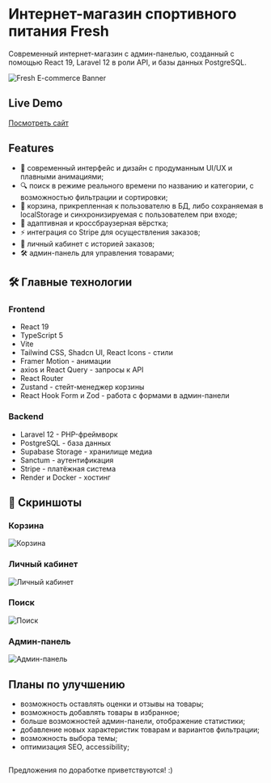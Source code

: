 # Интернет-магазин спортивного питания Fresh

Современный интернет-магазин с админ-панелью, созданный с помощью React 19, Laravel 12 в роли API, и базы данных PostgreSQL.

![Fresh E-commerce Banner](https://myhccconvbpymriamzny.supabase.co/storage/v1/object/public/fresh/screenshots/h1.webp)

## Live Demo

[Посмотреть сайт](https://fresh-ecommerce-front.vercel.app)

## Features

- 🎨 современный интерфейс и дизайн с продуманным UI/UX и плавными анимациями;
- 🔍 поиск в режиме реального времени по названию и категории, с возможностью фильтрации и сортировки;
- 🛒 корзина, прикрепленная к пользователю в БД, либо сохраняемая в localStorage и синхронизируемая с пользователем при входе;
- 📱 адаптивная и кроссбраузерная вёрстка;
- ⚡ интеграция со Stripe для осуществления заказов;
- 👩 личный кабинет с историей заказов;
- 🛠️ админ-панель для управления товарами;

## 🛠️ Главные технологии

### Frontend

- React 19
- TypeScript 5
- Vite
- Tailwind CSS, Shadcn UI, React Icons - стили
- Framer Motion - анимации
- axios и React Query - запросы к API
- React Router
- Zustand - стейт-менеджер корзины
- React Hook Form и Zod - работа с формами в админ-панели

### Backend

- Laravel 12 - PHP-фреймворк
- PostgreSQL - база данных
- Supabase Storage - хранилище медиа
- Sanctum - аутентификация
- Stripe - платёжная система
- Render и Docker - хостинг

## 📸 Скриншоты

### Корзина

![Корзина](https://myhccconvbpymriamzny.supabase.co/storage/v1/object/public/fresh/screenshots/h5.webp)

### Личный кабинет

![Личный кабинет](https://myhccconvbpymriamzny.supabase.co/storage/v1/object/public/fresh/screenshots/h4.webp)

### Поиск

![Поиск](https://myhccconvbpymriamzny.supabase.co/storage/v1/object/public/fresh/screenshots/h3.webp)

### Админ-панель

![Админ-панель](https://myhccconvbpymriamzny.supabase.co/storage/v1/object/public/fresh/screenshots/h2.webp)

## Планы по улучшению

- возможность оставлять оценки и отзывы на товары;
- возможность добавлять товары в избранное;
- больше возможностей админ-панели, отображение статистики;
- добавление новых характеристик товарам и вариантов фильтрации;
- возможность выбора темы;
- оптимизация SEO, accessibility;

##

Предложения по доработке приветствуются! :)
